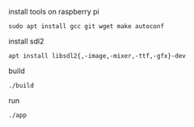 install tools on raspberry pi

```
sudo apt install gcc git wget make autoconf
```

install sdl2
```
apt install libsdl2{,-image,-mixer,-ttf,-gfx}-dev
```

build
```
./build
```

run
```
./app
```